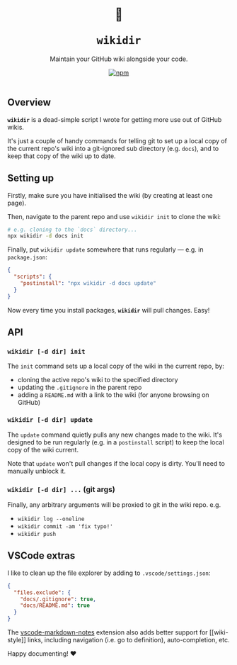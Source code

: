<div align="center">
  <h1>
    <p>📖</p>
    <code>wikidir</code>
  </h1>
  <p>
    Maintain your GitHub wiki alongside your code.
  </p>
  <a href="https://www.npmjs.com/package/wikidir">
    <img alt="npm" src="https://img.shields.io/npm/v/wikidir?style=flat-square">
  </a>
</div>
<br/>

## Overview

**`wikidir`** is a dead-simple script I wrote for getting more use out of GitHub wikis.

It's just a couple of handy commands for telling git to set up a local copy of the current repo's wiki into a git-ignored sub directory (e.g. `docs`), and to keep that copy of the wiki up to date.

## Setting up

Firstly, make sure you have initialised the wiki (by creating at least one page).

Then, navigate to the parent repo and use `wikidir init` to clone the wiki:

```sh
# e.g. cloning to the `docs` directory...
npx wikidir -d docs init
```

Finally, put `wikidir update` somewhere that runs regularly — e.g. in `package.json`:

```json
{
  "scripts": {
    "postinstall": "npx wikidir -d docs update"
  }
}
```

Now every time you install packages, **`wikidir`** will pull changes. Easy!

## API

### `wikidir [-d dir] init`

The `init` command sets up a local copy of the wiki in the current repo, by:

- cloning the active repo's wiki to the specified directory
- updating the `.gitignore` in the parent repo
- adding a `README.md` with a link to the wiki (for anyone browsing on GitHub)

### `wikidir [-d dir] update`

The `update` command quietly pulls any new changes made to the wiki. It's designed to be run regularly (e.g. in a `postinstall` script) to keep the local copy of the wiki current.

Note that `update` won't pull changes if the local copy is dirty. You'll need to manually unblock it.

### `wikidir [-d dir] ...` (git args)

Finally, any arbitrary arguments will be proxied to git in the wiki repo. e.g.

  - `wikidir log --oneline`
  - `wikidir commit -am 'fix typo!'`
  - `wikidir push`

## VSCode extras

I like to clean up the file explorer by adding to `.vscode/settings.json`:

```json
{
  "files.exclude": {
    "docs/.gitignore": true,
    "docs/README.md": true
  }
}
```

The [vscode-markdown-notes](https://github.com/kortina/vscode-markdown-notes) extension also adds better support for [[wiki-style]] links, including navigation (i.e. go to definition), auto-completion, etc.

Happy documenting! :heart:
